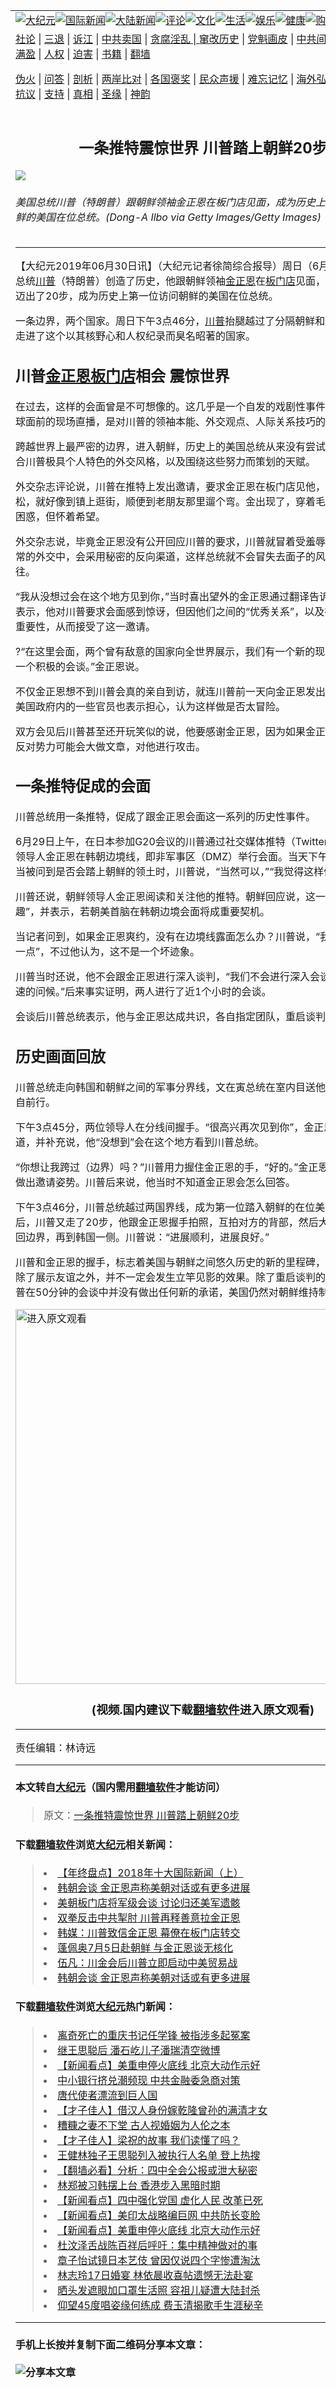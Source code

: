 <a name="1" id="1" target="_blank"></a><span id="1"></span>
<table border="0"><tr><td colspan="2" VALIGN=TOP><a href="https://github.com/mprjd2205/djy/blob/master/gb/nsc413.md#1"><img src="https://gitlab.com/szzdlab/www/raw/master/t/djy/1.jpg" title="大纪元"></a><a href="https://github.com/mprjd2205/djy/blob/master/gb/n24hr.md#1"><img src="https://gitlab.com/szzdlab/www/raw/master/t/djy/3.jpg" title="国际新闻"></a><a href="https://github.com/mprjd2205/djy/blob/master/gb/nsc413.md#1"><img src="https://gitlab.com/szzdlab/www/raw/master/t/djy/4.jpg" title="大陆新闻"></a><a href="https://github.com/mprjd2205/djy/blob/master/gb/news392.md#1"><img src="https://gitlab.com/szzdlab/www/raw/master/t/djy/5.jpg" title="评论"></a><a href="https://github.com/mprjd2205/djy/blob/master/gb/news2007.md#1"><img src="https://gitlab.com/szzdlab/www/raw/master/t/djy/6.jpg" title="文化"></a><a href="https://github.com/mprjd2205/djy/blob/master/gb/news2008.md#1"><img src="https://gitlab.com/szzdlab/www/raw/master/t/djy/7.jpg" title="生活"></a><a href="https://github.com/mprjd2205/djy/blob/master/gb/ncyule.md#1"><img src="https://gitlab.com/szzdlab/www/raw/master/t/djy/8.jpg" title="娱乐"></a><a href="https://github.com/mprjd2205/djy/blob/master/gb/nsc1002.md#1"><img src="https://gitlab.com/szzdlab/www/raw/master/t/djy/9.jpg" title="健康"><a href="https://www.youlucky.com"><img src="https://gitlab.com/szzdlab/www/raw/master/t/djy/10.jpg" title="购物"></a><a href="https://www.supportepoch.org/donation?utm_medium=epochtimes&utm_source=referral&utm_campaign=donate_button_djyhomepage"><img src="https://gitlab.com/szzdlab/www/raw/master/t/djy/12.jpg" title="捐款"></a></td></tr>
<tr><td colspan="2" VALIGN=TOP><a target="_blank" href="https://github.com/mprjd2205/djy/blob/master/gb/9p.md#1">社论</a> | <a target="_blank" href="https://github.com/mprjd2205/djy/blob/master/gb/nf5657.md#1">三退</a> | <a target="_blank" href="https://github.com/mprjd2205/djy/blob/master/gb/nf6123.md#1">诉江</a> | <a target="_blank" href="https://github.com/mprjd2205/djy/blob/master/gb/nf1176117.md#1">中共卖国</a> | <a target="_blank" href="https://github.com/mprjd2205/djy/blob/master/gb/nf5773.md#1">贪腐淫乱 | <a target="_blank" href="https://github.com/mprjd2205/djy/blob/master/gb/nf1176115.md#1">窜改历史</a> | <a target="_blank" href="https://github.com/mprjd2205/djy/blob/master/gb/nf1176107.md#1">党魁画皮</a> | <a target="_blank" href="https://github.com/mprjd2205/djy/blob/master/gb/nf1320400.md#1">中共间谍</a> | <a target="_blank" href="https://github.com/mprjd2205/djy/blob/master/gb/nf1176114.md#1">破坏传统</a> | <a target="_blank" href="https://github.com/mprjd2205/djy/blob/master/gb/nf5287.md#1">恶贯满盈</a> | <a target="_blank" href="https://github.com/mprjd2205/djy/blob/master/gb/ncid278.md#1">人权</a> | <a target="_blank" href="https://github.com/mprjd2205/djy/blob/master/gb/nf1176111.md#1">迫害</a> | <a target="_blank" href="https://github.com/mprjd2205/djy/blob/master/gb/nf1235328.md#1">书籍</a> | <a target="_blank" href="https://github.com/mprjd2205/www/blob/master/README.md?zsrh#1">翻墙</a></p><p><a target="_blank" href="https://github.com/mprjd2205/djy/blob/master/gb/nf5562.md#1">伪火</a> | <a target="_blank" href="https://github.com/mprjd2205/djy/blob/master/gb/nf4378.md#1">问答</a> | <a target="_blank" href="https://github.com/mprjd2205/djy/blob/master/gb/nf5792.md#1">剖析</a> | <a target="_blank" href="https://github.com/mprjd2205/djy/blob/master/gb/nf5735.md#1">两岸比对</a> | <a target="_blank" href="https://github.com/mprjd2205/djy/blob/master/gb/nf6119.md#1">各国褒奖</a> | <a target="_blank" href="https://github.com/mprjd2205/djy/blob/master/gb/nf6120.md#1">民众声援</a> | <a target="_blank" href="https://github.com/mprjd2205/djy/blob/master/gb/nf1188594.md#1">难忘记忆</a> | <a target="_blank" href="https://github.com/mprjd2205/djy/blob/master/gb/nf3180.md#1">海外弘传</a> | <a target="_blank" href="https://github.com/mprjd2205/djy/blob/master/gb/nf5410.md#1">万人上访</a> | <a target="_blank" href="https://github.com/mprjd2205/ntdtv/blob/master/gb/prog1530_1.md#1">和平抗议</a> | <a target="_blank" href="https://github.com/mprjd2205/djy/blob/master/gb/nf4386.md#1">支持</a> | <a target="_blank" href="https://github.com/mprjd2205/djy/blob/master/gb/nf4389.md#1">真相</a> | <a target="_blank" href="https://github.com/mprjd2205/djy/blob/master/gb/nf5790.md#1">圣缘</a> | <a target="_blank" href="https://github.com/mprjd2205/djy/blob/master/gb/nf4786.md#1">神韵</a></td></tr>
<tr><td VALIGN=TOP width="626"><h2 align=center>一条推特震惊世界 川普踏上朝鲜20步</h2>
<img src="http://i.epochtimes.com/assets/uploads/2019/06/GettyImages-1159161640-600x400.jpg" />
<h6>美国总统川普（特朗普）跟朝鲜领袖金正恩在板门店见面，成为历史上第一位访问朝鲜的美国在位总统。(Dong-A Ilbo via Getty Images/Getty Images)
</h6>
<hr>
<p>【大纪元2019年06月30日讯】<span class="s1">（大纪元记者徐简综合报导）周日（</span><span class="s2">6</span><span class="s1">月</span><span class="s2">30</span><span class="s1">日）美国总统<a href="https://github.com/mprjd2205/djy/blob/master/gb/tag/%E5%B7%9D%E6%99%AE.md">川普</a>（特朗普）创造了历史，他跟朝鲜领袖<a href="https://github.com/mprjd2205/djy/blob/master/gb/tag/%E9%87%91%E6%AD%A3%E6%81%A9.md">金正恩</a>在<a href="https://github.com/mprjd2205/djy/blob/master/gb/tag/%E6%9D%BF%E9%97%A8%E5%BA%97.md">板门店</a>见面，并向朝鲜国土迈出了</span><span class="s2">20</span><span class="s1">步，成为历史上第一位访问朝鲜的美国在位总统。</span></p>
<p class="p2"><span class="s1">一条边界，两个国家。周日下午</span><span class="s2">3点46分</span><span class="s1">，<a href="https://github.com/mprjd2205/djy/blob/master/gb/tag/%E5%B7%9D%E6%99%AE.md">川普</a>抬腿越过了分隔朝鲜和韩国的界线，走进了这个以其核野心和人权纪录而臭名昭著的国家。</span></p>
<h2 class="p2">川普<a href="https://github.com/mprjd2205/djy/blob/master/gb/tag/%E9%87%91%E6%AD%A3%E6%81%A9.md">金正恩</a><a href="https://github.com/mprjd2205/djy/blob/master/gb/tag/%E6%9D%BF%E9%97%A8%E5%BA%97.md">板门店</a>相会 震惊世界</h2>
<p class="p2"><span class="s1">在过去，这样的会面曾是不可想像的。这几乎是一个自发的戏剧性事件，再加上在全球面前的现场直播，是对川普的领袖本能、外交观点、人际关系技巧的综合考验。</span></p>
<p class="p2"><span class="s1">跨越世界上最严密的边界，进入朝鲜，历史上的美国总统从来没有尝试过，但是这符合川普极具个人特色的外交风格，以及围绕这些努力而策划的天赋。</span></p>
<p class="p2">外交杂志评论说，川普在推特上发出邀请，要求金正恩在板门店见他，他说的这么轻松，就好像到镇上逛街，顺便到老朋友那里遛个弯。金出现了，穿着毛式服装，面带困惑，但怀着希望。</p>
<p class="p2">外交杂志说，毕竟金正恩没有公开回应川普的要求，川普就冒着受羞辱的风险（在正常的外交中，会采用秘密的反向渠道，这样总统就不会冒失去面子的风险），勇敢前往。</p>
<p class="p2"><span class="s2">“</span>我从没想过会在这个地方见到你，<span class="s2">”</span>当时喜出望外的金正恩通过翻译告诉川普。<span class="s1">金正恩表示，他对川普要求会面感到<span class="s1">惊讶，但因他们之间的</span><span class="s2">“</span><span class="s1">优秀关系</span><span class="s2">”</span><span class="s1">，以及在边境会面的重要性，从而接受了这一邀请。</span></span></p>
<p class="p2">?<span class="s2">“</span><span class="s1">在这里会面，两个曾有敌意的国家向全世界展示，我们有一个新的现在，也将会有一个积极的会谈</span><span class="s1">。</span><span class="s2">”</span><span class="s1">金正恩说。</span></p>
<p class="p2"><span class="s1">不仅金正恩想不到川普会真的亲自到访，就连川普前一天向金正恩发出邀请的时候，美国政府内的一些官员也表示担心，认为这样做是否太冒险。</span></p>
<p class="p2"><span class="s1">双方会见后川普甚至还开玩笑似的说，他要感谢金正恩，因为如果金正恩</span><span class="s2">“</span><span class="s1">爽约</span><span class="s2">”</span><span class="s1">了，反对势力可能会大做文章，对他进行攻击。</span></p>
<h2 class="p2"><span class="s1">一条推特促成的会面</span></h2>
<p class="p3"><span class="s1">川普总统用一条推特，促成了跟金正恩会面这一系列的历史性事件。</span></p>
<p class="p3"><span class="s3">6</span><span class="s1">月</span><span class="s3">29</span><span class="s1">日上午，在日本参加</span><span class="s3">G20</span><span class="s1">会议的川普通过社交媒体推特（</span><span class="s3">Twitter</span><span class="s1">），邀请朝鲜领导人金正恩在韩朝边境线，即非军事区（</span><span class="s3">DMZ</span><span class="s1">）举行会面。当天下午的记者会上，当被问到是否会踏上朝鲜的领土时，川普说，</span><span class="s3">“</span><span class="s1">当然可以，</span><span class="s3">”“</span><span class="s1">我觉得这样做没问题。</span><span class="s3">”</span></p>
<p class="p3"><span class="s1">川普还说，朝鲜领导人金正恩阅读和关注他的推特。朝鲜回应说，这一建议</span><span class="s3">“</span><span class="s1">非常有趣</span><span class="s3">”</span><span class="s1">，并表示，若朝美首脑在韩朝边境会面将成重要契机。</span></p>
<p class="p5"><span class="s1">当记者问到，如果金正恩爽约，没有在边境线露面怎么办？川普说，“我当然想到了这一点”，不过他认为，这不是一个坏迹象。</span></p>
<p class="p5"><span class="s1">川普当时还说，他不会跟金正恩进行深入谈判，“我们不会进行深入会谈，只是一个快速的问候。”后来事实证明，两人进行了近1个小时的会谈。</span></p>
<p class="p5"><span class="s1">会谈后川普总统表示，他与金正恩达成共识，各自指定团队，重启谈判。</span></p>
<h2 class="p2"><span class="s1">历史画面回放</span></h2>
<p class="p5"><span class="s1">川普总统走向韩国和朝鲜之间的军事分界线，文在寅总统在室内目送他，川普总统独自前行。</span></p>
<p class="p5"><span class="s1">下午3点45分，两位领导人在分线间握手。“很高兴再次见到你”，金正恩用英语说道，并补充说，他“没想到”会在这个地方看到川普总统。</span></p>
<p class="p5"><span class="s1">“你想让我跨过（边界）吗？”川普用力握住金正恩的手，“好的。”金正恩说，并用手势做出邀请姿势。川普后来说，他当时不知道金正恩会怎么回答。</span></p>
<p class="p5"><span class="s1">下午3点46分，川普总统越过两国界线，成为第一位踏入朝鲜的在位美国总统。然后，川普又走了20步，他跟金正恩握手拍照，互拍对方的背部，然后大约一分钟后返回边界，再到韩国一侧。川普说：“进展顺利，进展良好。”</span></p>
<p class="p2"><span class="s1">川普和金正恩的握手，标志着美国与朝鲜之间悠久历史的新的里程碑，不过这次会面除了展示友谊之外，并不一定会发生立竿见影的效果。除了重启谈判的协议之外，川普在</span><span class="s2">50</span><span class="s1">分钟的会谈中并没有做出任何新的承诺，美国仍然对朝鲜维持制裁。</span></p>
<p><a src=""></a><a href="https://git.io/JeZmV"><img width="600" src="https://gitlab.com/szzdlab/djy/raw/master/gb/300/djtsp.jpg" title="进入原文观看"  alt="进入原文观看"></a><h3 align=center>(视频.国内建议下载<a href="https://git.io/JesJV">翻墙软件</a>进入原文观看)</h3><hr><a src="https://www.youtube.com/embed/j9oPaL4EsOg" width="560" b="315" frameborder="0" allowfullscreen="allowfullscreen"></a></p>
<p class="p2">责任编辑：林诗远</p>

<hr>

#### 本文转自<a href="http://www.epochtimes.com">大纪元</a>（国内需用<a href="https://git.io/JesJV">翻墙软件</a>才能访问）
> 原文：<a href="http://www.epochtimes.com/gb/19/6/30/n11355459.htm">一条推特震惊世界 川普踏上朝鲜20步</a>


#### 下载<a href="https://git.io/JesJV">翻墙软件</a>浏览<a href="http://www.epochtimes.com">大纪元</a>相关新闻：
> <li><a href="http://www.epochtimes.com/gb/18/12/21/n10924773.htm">【年终盘点】2018年十大国际新闻（上）</a></li>
> <li><a href="http://www.epochtimes.com/gb/18/9/18/n10723726.htm">韩朝会谈 金正恩声称美朝对话或有更多进展</a></li>
> <li><a href="http://www.epochtimes.com/gb/18/7/15/n10564256.htm">美朝板门店将军级会谈 讨论归还美军遗骸</a></li>
> <li><a href="http://www.epochtimes.com/gb/18/7/13/n10561573.htm">双拳反击中共掣肘 川普再释善意拉金正恩</a></li>
> <li><a href="http://www.epochtimes.com/gb/18/7/4/n10535685.htm">韩媒：川普致信金正恩 幕僚在板门店转交</a></li>
> <li><a href="http://www.epochtimes.com/gb/18/7/2/n10531946.htm">蓬佩奥7月5日赴朝鲜 与金正恩谈无核化</a></li>
> <li><a href="http://www.epochtimes.com/gb/18/6/20/n10499083.htm">伍凡：川金会后川普立即启动中美贸易战</a></li>
> <li><a href="https://github.com/mprjd2205/djy/blob/master/gb/18/9/18/n10723726.md">韩朝会谈 金正恩声称美朝对话或有更多进展</a></li>

#### 下载<a href="https://git.io/JesJV">翻墙软件</a>浏览<a href="http://www.epochtimes.com">大纪元</a>热门新闻：
> <li><a href="http://www.epochtimes.com/gb/19/11/7/n11638837.htm">离奇死亡的重庆书记任学锋 被指涉多起冤案</a></li>
> <li><a href="http://www.epochtimes.com/gb/19/11/7/n11639300.htm">继王思聪后 潘石屹儿子潘瑞清空微博</a></li>
> <li><a href="http://www.epochtimes.com/gb/19/11/7/n11639897.htm">【新闻看点】美重申停火底线 北京大动作示好</a></li>
> <li><a href="http://www.epochtimes.com/gb/19/11/7/n11640298.htm">中小银行挤兑潮频现 中共金融委急商对策</a></li>
> <li><a href="http://www.epochtimes.com/gb/19/10/11/n11582046.htm">唐代使者漂流到巨人国</a></li>
> <li><a href="http://www.epochtimes.com/gb/19/10/31/n11625562.htm">【才子佳人】借汉人身份嫁乾隆曾孙的满清才女</a></li>
> <li><a href="http://www.epochtimes.com/gb/15/4/21/n4416242.htm">糟糠之妻不下堂 古人视婚姻为人伦之本</a></li>
> <li><a href="http://www.epochtimes.com/gb/19/10/25/n11612042.htm">【才子佳人】梁祝的故事 我们读懂了吗？</a></li>
> <li><a href="http://www.epochtimes.com/gb/19/11/6/n11636669.htm">王健林独子王思聪列入被执行人名单 登上热搜</a></li>
> <li><a href="http://www.epochtimes.com/gb/19/11/6/n11636278.htm">【翻墙必看】分析：四中全会公报或泄大秘密</a></li>
> <li><a href="http://www.epochtimes.com/gb/19/11/6/n11638219.htm">林郑被习韩摆上台 香港步入黑暗时期</a></li>
> <li><a href="http://www.epochtimes.com/gb/19/11/7/n11640231.htm">【新闻看点】四中强化党国 虚化人民 改革已死</a></li>
> <li><a href="http://www.epochtimes.com/gb/19/11/6/n11638053.htm">【新闻看点】美印太战略编巨网 中共防长变脸</a></li>
> <li><a href="http://www.epochtimes.com/gb/19/11/7/n11639897.htm">【新闻看点】美重申停火底线 北京大动作示好</a></li>
> <li><a href="http://www.epochtimes.com/gb/19/11/6/n11638183.htm">杜汶泽舌战陈百祥后呼吁：集中精神做对的事</a></li>
> <li><a href="http://www.epochtimes.com/gb/19/11/5/n11635898.htm">章子怡试镜日本艺伎 曾因仅说四个字惨遭淘汰</a></li>
> <li><a href="http://www.epochtimes.com/gb/19/11/7/n11639534.htm">林志玲17日婚宴 林依晨收喜帖遗憾无法赴宴</a></li>
> <li><a href="http://www.epochtimes.com/gb/19/11/5/n11635562.htm">晒头发遮眼加口罩生活照 容祖儿疑遭大陆封杀</a></li>
> <li><a href="http://www.epochtimes.com/gb/19/11/5/n11635746.htm">仰望45度唱姿缘何练成 费玉清揭歌手生涯秘辛</a></li>
<hr>

#### 手机上长按并复制下面二维码分享本文章：<br><br><img src="http://d1p1.ip.zn2.us/v.php?action=qrcode&url=https://github.com/mprjd2205/djy/blob/master/gb/19/6/30/n11355459.md%231" title="分享本文章"></td><td VALIGN=TOP><a href="https://github.com/mprjd2205/djy/blob/master/gb/16/1/21/n4622075.md?dfh#1" target="_blank"><img src="https://gitlab.com/szzdlab/djy/raw/master/gb/300/wei-f1.jpg" title="中共的伪火骗局"  alt="中共的伪火骗局"></a><br><a href="https://github.com/mprjd2205/www/blob/master/README.md?dfh#9" target="_blank"><img src="https://gitlab.com/szzdlab/djy/raw/master/gb/300/yong-h.jpg" title="永恒的见证"  alt="永恒的见证"></a><br><a href="https://github.com/mprjd2205/djy/blob/master/gb/13/9/29/n3974789.md?dfh#1" target="_blank"><img src="https://gitlab.com/szzdlab/djy/raw/master/gb/300/shang-lnz.jpg" title="善良女子被中共投男牢"  alt="善良女子被中共投男牢"></a><br><a href="https://github.com/mprjd2205/djy/blob/master/gb/16/3/16/n4663449.md?dfh#1" target="_blank"><img src="https://gitlab.com/szzdlab/djy/raw/master/gb/300/huo-z3.jpg" title="警卫目击活摘器官"  alt="警卫目击活摘器官"></a><br><a href="https://github.com/mprjd2205/djy/blob/master/gb/16/8/7/n8177641.md?dfh#1" target="_blank"><img src="https://gitlab.com/szzdlab/djy/raw/master/gb/300/huo-z4.jpg" title="证人描述活摘恐怖"  alt="证人描述活摘恐怖"></a><br><a href="https://github.com/mprjd2205/djy/blob/master/gb/10/4/19/n2881569.md?dfh#1" target="_blank"><img src="https://gitlab.com/szzdlab/djy/raw/master/gb/300/huo-z1.jpg" title="揭开活摘器官黑幕"  alt="揭开活摘器官黑幕"></a><br><a href="https://github.com/mprjd2205/djy/blob/master/gb/10/11/7/n3077476.md?dfh#1" target="_blank"><img src="https://gitlab.com/szzdlab/djy/raw/master/gb/300/ma-ks.jpg" title="马克思的成魔之路"  alt="马克思的成魔之路"></a><br><a href="https://github.com/mprjd2205/djy/blob/master/gb/14/6/9/n4173977.md?dfh#1" target="_blank"><img src="https://gitlab.com/szzdlab/djy/raw/master/gb/300/chang-zs.jpg" title="藏字石 蕴天机"  alt="藏字石 蕴天机"></a><br><a href="https://github.com/mprjd2205/djy/blob/master/gb/18/5/10/n10381511.md?dfh#1" target="_blank"><img src="https://gitlab.com/szzdlab/djy/raw/master/gb/300/st1.jpg" title="关注3亿人三退"  alt="关注3亿人三退"></a><br><a href="https://github.com/mprjd2205/djy/blob/master/gb/18/3/21/n10237682.md?dfh#1" target="_blank"><img src="https://gitlab.com/szzdlab/djy/raw/master/gb/300/jie-t.jpg" title="解体中共复兴中华"  alt="解体中共复兴中华"></a><br><a href="https://github.com/mprjd2205/djy/blob/master/gb/9/2/9/n2422991.md?dfh#1" target="_blank"><img src="https://gitlab.com/szzdlab/djy/raw/master/gb/300/gao-zs.jpg" title="中共迫害良心律师"  alt="中共迫害良心律师"></a><br><a href="https://github.com/mprjd2205/djy/blob/master/gb/18/12/9/n10900044.md?dfh#1" target="_blank"><img src="https://gitlab.com/szzdlab/djy/raw/master/gb/300/sj1.jpg" title="303万人举报江泽民"  alt="303万人举报江泽民"></a><br><a href="https://github.com/mprjd2205/djy/blob/master/gb/18/8/28/n10672014.md?dfh#1" target="_blank"><img src="https://gitlab.com/szzdlab/djy/raw/master/gb/300/sj2.jpg" title="这些官员为何起诉江泽民"  alt="这些官员为何起诉江泽民"></a><br><a href="https://github.com/mprjd2205/djy/blob/master/gb/8/12/18/n2367165.md?dfh#1" target="_blank"><img src="https://gitlab.com/szzdlab/djy/raw/master/gb/300/liangan.jpg" title="海峡两岸的强烈对比"  alt="海峡两岸的强烈对比"></a><br><a href="https://github.com/mprjd2205/djy/blob/master/gb/15/5/5/n4427238.md?dfh#1" target="_blank"><img src="https://gitlab.com/szzdlab/djy/raw/master/gb/300/jia-ndzl.jpg" title="加拿大总理的贺信"  alt="加拿大总理的贺信"></a><br><a href="https://github.com/mprjd2205/djy/blob/master/gb/11/6/17/n3289382.md?dfh#1" target="_blank"><img src="https://gitlab.com/szzdlab/djy/raw/master/gb/300/xiao-wd.jpg" title="探寻真相兼听则明"  alt="探寻真相兼听则明"></a><br><a href="https://github.com/mprjd2205/djy/blob/master/gb/18/10/27/n10812623.md?dfh#1" target="_blank"><img src="https://gitlab.com/szzdlab/djy/raw/master/gb/300/yindu.jpg" title="印度媒体报道东方"  alt="印度媒体报道东方"></a><br><a href="https://github.com/mprjd2205/djy/blob/master/gb/18/6/9/n10469652.md?dfh#1" target="_blank"><img src="https://gitlab.com/szzdlab/djy/raw/master/gb/300/xie-j.jpg" title="不一样的海外校园"  alt="不一样的海外校园"></a><br><a href="https://github.com/mprjd2205/djy/blob/master/gb/7/4/5/n1669415.md?dfh#1" target="_blank"><img src="https://gitlab.com/szzdlab/djy/raw/master/gb/300/li-up.jpg" title="从大师到徒弟的传奇"  alt="从大师到徒弟的传奇"></a><br><a href="https://github.com/mprjd2205/djy/blob/master/gb/17/5/26/n9191512.md?dfh#1" target="_blank"><img src="https://gitlab.com/szzdlab/djy/raw/master/gb/300/zfl2.jpg" title="亿万人与东方一本奇书"  alt="亿万人与东方一本奇书"></a><br><a href="https://github.com/mprjd2205/djy/blob/master/gb/13/11/27/n4020290.md?dfh#1" target="_blank"><img src="https://gitlab.com/szzdlab/djy/raw/master/gb/300/zhen-h.jpg" title="大陆见不到的震撼场面"  alt="大陆见不到的震撼场面"></a><br><a href="https://github.com/mprjd2205/djy/blob/master/gb/15/7/17/n4482910.md?dfh#1" target="_blank"><img src="https://gitlab.com/szzdlab/djy/raw/master/gb/300/dalu-sk.jpg" title="人心向善 大陆当初盛况"  alt="人心向善 大陆当初盛况"></a><br><a href="https://github.com/mprjd2205/djy/blob/master/gb/9/10/15/n2689419.md?dfh#1" target="_blank"><img src="https://gitlab.com/szzdlab/djy/raw/master/gb/300/zfl1.jpg" title="追寻真理 这书讲什么"  alt="追寻真理 这书讲什么"></a><br><a href="https://github.com/mprjd2205/www/blob/master/README.md?dfh#1" target="_blank"><img src="https://gitlab.com/szzdlab/djy/raw/master/gb/300/fq1.jpg" title="下载免费翻墙软件"  alt="下载免费翻墙软件"></a><br></td></tr></table>

